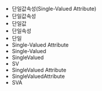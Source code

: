 - 단일값속성(Single-Valued Attribute)
- 단일값속성
- 단일값
- 단일속성
- 단일
- Single-Valued Attribute
- Single-Valued
- SingleValued
- SV
- SingleValued Attribute
- SingleValuedAttribute
- SVA